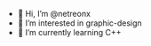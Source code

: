 - 👋 Hi, I’m @netreonx
- 👀 I’m interested in graphic-design
- 🌱 I’m currently learning C++
<!---
netreonx/netreonx is a ✨ special ✨ repository because its `README.md` (this file) appears on your GitHub profile.
You can click the Preview link to take a look at your changes.
--->
